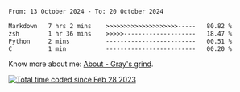 <!--START_SECTION:waka-->

```txt
From: 13 October 2024 - To: 20 October 2024

Markdown   7 hrs 2 mins    >>>>>>>>>>>>>>>>>>>>-----   80.82 %
zsh        1 hr 36 mins    >>>>>--------------------   18.47 %
Python     2 mins          -------------------------   00.51 %
C          1 min           -------------------------   00.20 %
```

<!--END_SECTION:waka-->

<!-- [![grayxu's github stats](https://github-readme-stats.vercel.app/api?username=grayxu&count_private=true&show_icons=true)](https://github.com/grayxu) -->

Know more about me: [About - Gray's grind](https://www.grayxu.cn/).
<p align="left">
  <a href="https://wakatime.com/@c69eb31e-43a1-463f-8968-c3449e386f57"><img src="https://wakatime.com/badge/user/c69eb31e-43a1-463f-8968-c3449e386f57.svg" title="Total time coded since Feb 28 2023" /></a>
</p>


